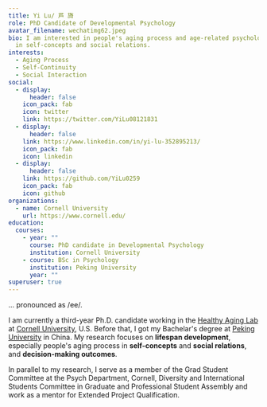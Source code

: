 ```yaml
---
title: Yi Lu/ 芦 旖
role: PhD Candidate of Developmental Psychology
avatar_filename: wechatimg62.jpeg
bio: I am interested in people's aging process and age-related psychological changes
  in self-concepts and social relations.
interests:
  - Aging Process
  - Self-Continuity
  - Social Interaction
social:
  - display:
      header: false
    icon_pack: fab
    icon: twitter
    link: https://twitter.com/YiLu08121831
  - display:
      header: false
    link: https://www.linkedin.com/in/yi-lu-352895213/
    icon_pack: fab
    icon: linkedin
  - display:
      header: false
    link: https://github.com/YiLu0259
    icon_pack: fab
    icon: github
organizations:
  - name: Cornell University
    url: https://www.cornell.edu/
education:
  courses:
    - year: ""
      course: PhD candidate in Developmental Psychology
      institution: Cornell University
    - course: BSc in Psychology
      institution: Peking University
      year: ""
superuser: true
---
```

... pronounced as /ee/. 

I am currently a third-year Ph.D. candidate working in the [Healthy Aging Lab](https://www.human.cornell.edu/hd/research/labs/healthyaging/home) at [Cornell University](https://www.cornell.edu/), U.S. Before that, I got my Bachelar's degree at [Peking University](https://english.pku.edu.cn/) in China.
My research focuses on **lifespan development**, especially people's aging process in **self-concepts** and **social relations**, and **decision-making outcomes**. 

In parallel to my research, I serve as a member of the Grad Student Committee at the Psych Department, Cornell, Diversity and International Students Committee in Graduate and Professional Student
Assembly and work as a mentor for Extended Project Qualification. 
